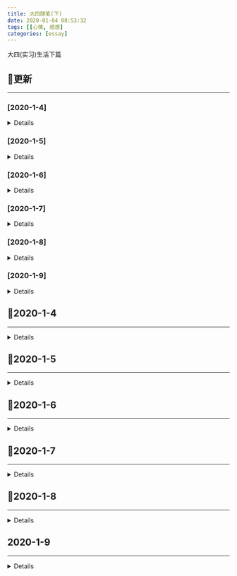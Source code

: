 ```yaml
---
title: 大四随笔(下)
date: 2020-01-04 08:53:32
tags: [[心情, 感想]
categories: [essay]
---
```


大四(实习)生活下篇


<!-- more -->


## 🚀更新

------

### [2020-1-4]

<details>

- Initial release

</details>

### [2020-1-5]

<details>

#### Added

- 日常更新日志

#### Changed

- 更新文章格式

</details>

### [2020-1-6]

<details>

#### Added

- 更新实习日志

</details>

### [2020-1-7]

<details>

#### Added

- 更新日志

</details>

### [2020-1-8]

<details>

- 日常更新

</details>

### [2020-1-9]

<details>

- 日常更新

</details>

## 🚩2020-1-4

------

<details>

💦今日实习任务概览💦:

- 头铁主公玩家站

### 头铁主公

#### 1. 今日踩坑

> \[css]: 父级设置 `display: -webkit-box` 导致子元素高度塌陷的问题

**解决方式**: 子元素设置绝对定位, 形成 BFC, 脱离文档流即可

> \[微信浏览器]: vue-router 导致微信浏览器出现白条后, 遮挡页面(`单屏页面`)内容

**需求背景**: 之前遇到了很多次这样的情况, 真的想吐槽一下微信的设计. 我的需求是一个单屏玩家站页面, 里面的页面使用 vue-router 加以路由分发, 并且内容的高度是自适应的.

**问题描述**: 当我点击 router-link 跳转时, 微信浏览器底部的导航条遮挡住了页面的内容部分, 严重影响用户体验.

**解决办法**: 经过一番摸索, 通过监听路由变化, 动态更新整个应用的高度, 因为内容的高度是通过 `display: -webkit-box` 来自适应的.

```js
export default {
  watch: {
    $route() {
      this.$el.style.cssText += `
        height: ${window.innerHeight}px;
      `;
    },
  },
};
```

#### 2. 今日知识点

> \[vue-router]: 通过 GET 形式传参

```js
export default {
  mounted() {
    const groupId = 100;
    const postId = 100.1;

    this.$router.push({
      path: `/detail${groupId}`,
      query: {
        postId: postId,
      },
    });
  },
};
```

> \[less]: less 循环

```html
<div class="loading-list">
  <li class="loading-item"></li>
  <li class="loading-item"></li>
  <li class="loading-item"></li>
  <li class="loading-item"></li>
  <li class="loading-item"></li>
</div>
```

```less
@LOADING_ITEM_TOTAL: 5;

.loading-item-loop(@i) when (@i < @LOADING_ITEM_TOTAL) {
  width: 100px;
  height: 100px;

  &:nth-of-type(@{i}) {
    transform: rotate(@i * 30deg);
  }

  .loading-item-loop(@i + 1);
}

# 调用
.loading-item {
  .loading-item-loop(1);
}
```

#### 3. 今日 CHANGELOG

http://git.3k.com/web/PM/hw-20200102-ttzg-wjz/blob/develop/CHANGELOG.md

</details>

## 🚩2020-1-5

------

<details>

👓今日任务计划👓:

- 头铁主公玩家站
- 更新博客

### 头铁主公

#### 1. 今日踩坑

略

#### 2. 今日知识点

略

#### 3. 今日 CHANGELOG

http://git.3k.com/web/PM/hw-20200102-ttzg-wjz/blob/develop/CHANGELOG.md

### 博客更新

</details>

## 🚩2020-1-6

------

<details>

💦今日任务概览💦:

- 头铁主公玩家站

### 头铁主公

#### 1. 今日安排

- 前后端联调

#### 2. 今日踩坑

> \[vue]: 首次路由切换时, 无法监听到微信浏览器的视窗大小变化

**问题背景**: 项目中有一个需求, 页面的区域需要跟进不同屏幕高度进行自适应, 所以就需要在:

- 路由改变时
- 窗口大小改变时

动态获取 `window.innerHeight` 视窗高度, 来更新页面 DOM 元素的高度. 但是在微信浏览器内部会产生白色滚动条的问题, 当第一次切换路由的时候, 无法获取到准确的视窗大小.

**尝试解决**: 采用延时器解决, 但是需要调整全局 loading 的等待时间

#### 3. 今日知识点

> \[git]: git 将指定文件提交到暂存区

**问题背景**: 用惯了 `git add .` 命令, 今天刚好遇到了这样一个问题: 我同时更改了多个功能, 同时也修改了多个文件, 我想将每个功能点保存为不同的 commit 记录, 进而需要将不同的文件加入暂存区.

**问题解决**: 依旧采用 `git add` 命令, 但是不同的是, 可以自定义需要提交的文件名称:

```bash
# 提交单个指定文件
git add "src/pages/App.vue"

# 提交多个指定文件
git add "src/pages/1.vue" "2.vue" "3.vue"
```

#### 4. 今日 CHANGELOG

http://git.3k.com/web/PM/hw-20200102-ttzg-wjz/blob/develop/CHANGELOG.md

</details>

## 🚩2020-1-7

------

<details>

今日任务:

- 头铁主公玩家站
- 古今江湖联合活动
- 第八神谕

### 头铁主公玩家站

#### 1. 今日踩坑

需求更新, 略

#### 2. 今日知识点

- \[css]: 文本强制不换行

解决办法: 使用 `white-space:nowrap` 属性, 但是要注意其与 `work-break` 的区别, 后者是在前者设为换行的条件下, 使用何种策略来断行.

#### 3. 今日 CHANGELOG

http://git.3k.com/rdc/web/PM/hw-20200102-ttzg-wjz/blob/develop/CHANGELOG.md

### 古今江湖联合活动

#### 1. 今日踩坑

需求更新

#### 2. 今日知识点

需求更新

#### 3. 今日 CHANGELOG

http://git.3k.com/rdc/web/PM/dl-20191223-gjjh-lhhd/blob/develop/CHANGELOG.md

### 第八神谕

#### 1. 今日 CHANGELOG

http://git.3k.com/rdc/web/PM/dl-20191213-d8sy/blob/branch/rebuild-2020-1-7/CHANGELOG.md

#### 2. 明日计划

- 适应需求, 重构页面组件

</details>

## 🚩2020-1-8

------

<details>

今日任务:

- 第八神谕重构
- 古今江湖需求更新
- 头铁主公需求更新

### 第八神谕

#### 1. 今日完成

- 提取新版 PSD 的相关图片

#### 2. 今日 CHANGELOG

http://git.3k.com/rdc/web/PM/dl-20191213-d8sy/blob/wap/CHANGELOG.md#2020-1-8

### 古今江湖

#### 1. 今日 CHANGELOG

http://git.3k.com/rdc/web/PM/dl-20191223-gjjh-lhhd/blob/develop/CHANGELOG.md#2020-1-8

### 头铁主公

#### 1. 今日知识点

> \[css]: 去除<hr/>标签的默认阴影

今日看到 `<hr/>` 标签在浏览器中有默认的白色阴影效果, 与页面的整体配色看起来很不协调, 故想将其去掉, 很简单:

```css
hr {
  border-bottom: none;
}
```

#### 2. 今日踩坑

> \[css]: 容器内 a 链接点击无法跳转

**问题背景**: 后端返回了一段富文本, 需要展示到页面上, 但是预览时发现内部的链接并无法点击.

**解决办法**: 原因是 `pointer-events: none` 禁用掉了穿透事件, 导致无法点击, 将其设为 `auto` 即可.

#### 3. 今日 CHANGELOG

http://git.3k.com/rdc/web/PM/hw-20200102-ttzg-wjz/blob/develop/CHANGELOG.md#2020-1-8

</details>

## 2020-1-9

------

<details>

今日任务概览:

- 第八神谕重构
- 头铁主公验收
- 古今江湖 BUG 修改

### 古今江湖

#### 1. 今日踩坑

> \[swiper]: swiper 的数据动态获取时, 无法初始化的问题

**解决方式**: 在 vue 父组件中, 可以通过 `this.$refs.childRef.method()` 调用子组件的方法, 所以需要在父组件执行完异步操作后, 再执行子组件的异步数据获取操作.

问题描述:

> \[css]: user-select 的兼容性写法

```css
div {
  user-select: all;
	-webkit-user-select: all;
	-moz-user-select: all;
	-ms-user-select: text;
}
```

#### 2. 今日 CHANGELOG

http://git.3k.com/rdc/web/PM/dl-20191223-gjjh-lhhd/blob/develop/CHANGELOG.md#2020-1-9

### 头铁主公

#### 1. 今日知识点

> \[css]: 文字渐变效果实现

其实是有多种方式的, 比如 `svg`, 但是略显麻烦:

```html
<span>测试文本</span>
```

```css
span {
  color: #fbffe2;
	word-break: keep-all;
	background-image: linear-gradient(
	  to top,
		#f0bd79 2%,
		#f8d9a3 29%,
		#fff4cd 57%,
		#fffffa 100%
  );
  color: transparent;
	-webkit-background-clip: text;
}
```

#### 2. 今日 CHANGELOG

http://git.3k.com/rdc/web/PM/hw-20200102-ttzg-wjz/blob/develop/CHANGELOG.md#2020-1-9

### 第八神谕

#### 1. 今日 CHANGELOG

http://git.3k.com/rdc/web/PM/dl-20191213-d8sy/blob/wap/CHANGELOG.md#2020-1-9

</details>